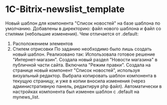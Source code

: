 # 1C-Bitrix-newslist_template
Новый шаблон для компонента "Список новостей" на базе шаблона по умолчанию.
Добавлены в директорию: файл нового шаблона и файл со стилями (небольшие изменения).
Чем отличается от .default:
1. Расположением элементов
2. Стилем отрисовки
По заданию необходимо было лишь создать новый шаблон.
Реализовано так: 
Использовала готовое решение "Интернет-магазин".
Создала новый раздел "Новости магазина" в публичной части сайта.
Включила "Режим правки".
Создала на странице новый компонент "Список новостей", используя визуальный редактор.
Выбрала копировать шаблон  компонента в текущую страницу, и уже в копии вносила изменения (через административную панель, редактируя php файл).
Автоматически в настройках компонента был изменен шаблон с .default на mynews_list.
